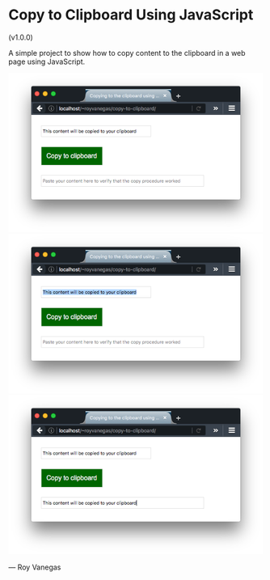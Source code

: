 # Copy to Clipboard Using JavaScript
(v1.0.0)

A simple project to show how to copy content to the clipboard in a web page using JavaScript.

![Shows the project before the copy routine.](img/before.png)
![Shows the project during the copy routine.](img/during.png)
![Shows the project after having copied from the first text box to the second.](img/after.png)

— Roy Vanegas
